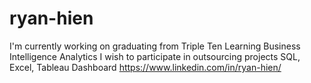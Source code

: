 # ryan-hien

I'm currently working on graduating from Triple Ten
Learning Business Intelligence Analytics
I wish to participate in outsourcing projects
SQL, Excel, Tableau Dashboard
https://www.linkedin.com/in/ryan-hien/
